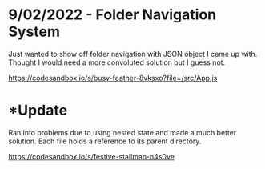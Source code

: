 # 9/02/2022 - Folder Navigation System

Just wanted to show off folder navigation with JSON object I came up with. Thought I would need a more convoluted solution but I guess not.

https://codesandbox.io/s/busy-feather-8vksxo?file=/src/App.js

# *Update

Ran into problems due to using nested state and made a much better solution. Each file holds a reference to its parent directory.

https://codesandbox.io/s/festive-stallman-n4s0ve
